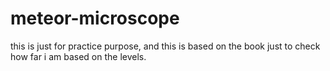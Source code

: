 # meteor-microscope

this is just for practice purpose, and this is based on the book just to check how far i am based on the levels.
